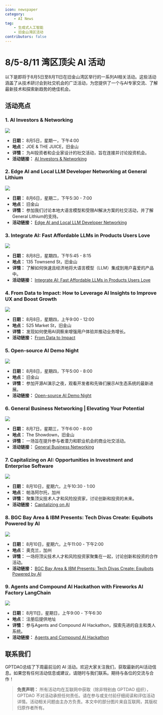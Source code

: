 ```yaml
---
icon: newspaper
category:
    - AI News
tag:
    - 生成式人工智能
    - 旧金山湾区活动
contributors: false
---
```


# 8/5-8/11 湾区顶尖 AI 活动

以下是即将于8月5日至8月11日在旧金山湾区举行的一系列AI相关活动。这些活动涵盖了从技术研讨会到社交机会的广泛活动，为您提供了一个与AI专家交流、了解最新技术和探索新趋势的绝佳机会。

## 活动亮点

### 1. AI Investors & Networking

![](https://img.evbuc.com/https%3A%2F%2Fcdn.evbuc.com%2Fimages%2F801280229%2F9806819543%2F1%2Foriginal.20240703-193434?w=940&auto=format%2Ccompress&q=75&sharp=10&rect=0%2C43%2C1386%2C693&s=567f658ae662caf7240926a585aef2a7)

- **日期：** 8月5日，星期一，下午4:00
- **地点：** JOE & THE JUICE，旧金山
- **详情：** 为AI投资者和企业家设计的社交活动，旨在连接并讨论投资机会。
- **活动链接：** [AI Investors & Networking](https://www.eventbrite.com/e/ai-investors-networking-tickets-940618775077)

### 2. Edge AI and Local LLM Developer Networking at General Lithium

![](https://images.lumacdn.com/cdn-cgi/image/format=auto,fit=cover,dpr=2,background=white,quality=75,width=400,height=400/event-covers/x9/d5312103-e2e9-4ce1-bd04-e26aed389c02)

- **日期：** 8月6日，星期二，下午5:30 - 7:00
- **地点：** 旧金山
- **详情：** 参加我们讨论本地大语言模型和受限AI解决方案的社交活动，并了解General Lithium的支持。
- **活动链接：** [Edge AI and Local LLM Developer Networking](https://lu.ma/d53u26ow)

### 3. Integrate AI: Fast Affordable LLMs in Products Users Love

![](https://secure.meetupstatic.com/photos/event/a/0/2/b/600_522641003.webp?w=750)

- **日期：** 8月8日，星期四，下午5:45 - 8:15
- **地点：** 135 Townsend St，旧金山
- **详情：** 了解如何快速且经济地将大语言模型（LLM）集成到用户喜爱的产品中。
- **活动链接：** [Integrate AI: Fast Affordable LLMs in Products Users Love](https://www.meetup.com/silicon-valley-project-ai/events/301701019/)

### 4. From Data to Impact: How to Leverage AI Insights to Improve UX and Boost Growth

![](https://images.lumacdn.com/cdn-cgi/image/format=auto,fit=cover,dpr=2,background=white,quality=75,width=400,height=400/event-covers/oi/e16008ad-d4f9-4544-8dda-8571e8f3b3bf)

- **日期：** 8月8日，星期四，上午9:00 - 12:00
- **地点：** 525 Market St，旧金山
- **详情：** 发现如何使用AI洞察来增强用户体验并推动业务增长。
- **活动链接：** [From Data to Impact](https://lu.ma/ola1ht62)

### 5. Open-source AI Demo Night

![](https://images.lumacdn.com/cdn-cgi/image/format=auto,fit=cover,dpr=2,background=white,quality=75,width=400,height=400/event-covers/0p/6489ca52-4b73-4f35-aab1-fac6e868b64f)

- **日期：** 8月8日，星期四，下午5:00 - 8:00
- **地点：** 旧金山
- **详情：** 参加开源AI演示之夜，观看开发者和先锋们展示AI生态系统的最新进展。
- **活动链接：** [Open-source AI Demo Night](https://lu.ma/oss-ai)

### 6. General Business Networking | Elevating Your Potential

![](https://img.evbuc.com/https%3A%2F%2Fcdn.evbuc.com%2Fimages%2F811117349%2F1764357700343%2F1%2Foriginal.20240719-203611?w=940&auto=format%2Ccompress&q=75&sharp=10&rect=0%2C120%2C1920%2C960&s=38bb10b058ab19c5886ad26d0c21a869)

- **日期：** 8月7日，星期三，下午6:00 - 8:00
- **地点：** The Showdown，旧金山
- **详情：** 一场旨在提升参与者潜力和职业机会的商业社交活动。
- **活动链接：** [General Business Networking](https://www.eventbrite.com/e/general-business-networking-elevating-your-potential-sf-tickets-942438668427)

### 7. Capitalizing on AI: Opportunities in Investment and Enterprise Software

![](https://images.lumacdn.com/cdn-cgi/image/format=auto,fit=cover,dpr=2,background=white,quality=75,width=280,height=280/event-covers/2a/35eff252-f785-4736-8660-41a7273101f3)

- **日期：** 8月10日，星期六，上午10:30 - 1:00
- **地点：** 帕洛阿尔托，加州
- **详情：** 聚集顶尖技术人才和风险投资家，讨论创新和投资的未来。
- **活动链接：** [Capitalizing on AI](https://lu.ma/kjua75ij)

### 8. BGC Bay Area & IBM Presents: Tech Divas Create: Equibots Powered by AI

![](https://img.evbuc.com/https%3A%2F%2Fcdn.evbuc.com%2Fimages%2F793462239%2F2183525125893%2F1%2Foriginal.20240620-190407?w=940&auto=format%2Ccompress&q=75&sharp=10&rect=0%2C29%2C2492%2C1246&s=77b8f1f13409e3cc2bfd4250febf28de)

- **日期：** 8月10日，星期六，上午11:00 - 下午2:00
- **地点：** 奥克兰，加州
- **详情：** 一场将顶尖技术人才和风险投资家聚集在一起，讨论创新和投资的合作活动。
- **活动链接：** [BGC Bay Area & IBM Presents: Tech Divas Create: Equibots Powered by AI](https://www.eventbrite.com/e/bgc-bay-area-ibm-presents-tech-divas-create-equibots-powered-by-ai-tickets-936880844827)

### 9. Agents and Compound AI Hackathon with Fireworks AI Factory LangChain

![](https://images.lumacdn.com/cdn-cgi/image/format=auto,fit=cover,dpr=2,background=white,quality=75,width=280,height=280/event-covers/dk/2809f1f3-4279-4a2b-995b-6e3331e27493)

- **日期：** 8月11日，星期日，上午9:00 - 下午6:30
- **地点：** 注册后提供地址
- **详情：** 参与Agents and Compound AI Hackathon，探索先进的自主和类人系统。
- **活动链接：** [Agents and Compound AI Hackathon](https://lu.ma/kwp4mkr3)

## 联系我们

GPTDAO总结了下周最前沿的 AI 活动。欢迎大家关注我们，获取最新的AI活动信息。如果您有任何活动信息或建议，请随时与我们联系。期待与各位的交流与合作！

> **免责声明：** 所有活动均在互联网中获取（除非特别由 GPTDAO 组织），GPTDAO 不对活动承担任何责任。请在参与或支付前仔细阅读和评估活动详情。活动相关问题由主办方负责。本文中的部分图片来自互联网，其版权归原作者所有。


<Share colorful />
